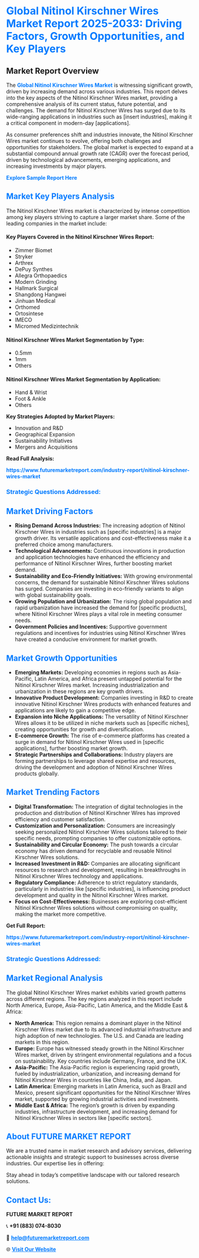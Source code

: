 <h1 style="color: #007BFF;">Global Nitinol Kirschner Wires Market Report 2025-2033: Driving Factors, Growth Opportunities, and Key Players</h1>

<section id="overview">
<h2>Market Report Overview</h2>
<p>The <a href="https://www.futuremarketreport.com/industry-report/nitinol-kirschner-wires-market" style="color: #007BFF; text-decoration: none;"><strong>Global Nitinol Kirschner Wires Market</strong></a> is witnessing significant growth, driven by increasing demand across various industries. This report delves into the key aspects of the Nitinol Kirschner Wires market, providing a comprehensive analysis of its current status, future potential, and challenges. The demand for Nitinol Kirschner Wires has surged due to its wide-ranging applications in industries such as [insert industries], making it a critical component in modern-day [applications].</p>
<p>As consumer preferences shift and industries innovate, the Nitinol Kirschner Wires market continues to evolve, offering both challenges and opportunities for stakeholders. The global market is expected to expand at a substantial compound annual growth rate (CAGR) over the forecast period, driven by technological advancements, emerging applications, and increasing investments by major players.</p>
</section>

<section id="overview">
<p><a href="https://www.futuremarketreport.com/request-sample/reportId=56390" style="color: #007BFF; text-decoration: none;"><strong>Explore Sample Report Here</strong></a></p>
</section>

<section id="key-players">
<h2 style="color: #007BFF;">Market Key Players Analysis</h2>
<p>The Nitinol Kirschner Wires market is characterized by intense competition among key players striving to capture a larger market share. Some of the leading companies in the market include:</p>
<h4>Key Players Covered in the Nitinol Kirschner Wires Report:</h4>
<ul><li>Zimmer Biomet</li><li>Stryker</li><li>Arthrex</li><li>DePuy Synthes</li><li>Allegra Orthopaedics</li><li>Modern Grinding</li><li>Hallmark Surgical</li><li>Shangdong Hangwei</li><li>Jinhuan Medical</li><li>Orthomed</li><li>Ortosintese</li><li>IMECO</li><li>Micromed Medizintechnik</li></ul>
<h4>Nitinol Kirschner Wires Market Segmentation by Type:</h4>
<ul><li>0.5mm</li><li>1mm</li><li>Others</li></ul>

<h4>Nitinol Kirschner Wires Market Segmentation by Application:</h4>
<ul><li>Hand &amp; Wrist</li><li>Foot &amp; Ankle</li><li>Others</li></ul>
<p><strong>Key Strategies Adopted by Market Players:</strong></p>
<ul>
<li>Innovation and R&D</li>
<li>Geographical Expansion</li>
<li>Sustainability Initiatives</li>
<li>Mergers and Acquisitions</li>
</ul>
</section>

<section>
<p><strong>Read Full Analysis: </strong></p><a href="https://www.futuremarketreport.com/industry-report/nitinol-kirschner-wires-market" style="color: #007BFF; text-decoration: none;"><strong>https://www.futuremarketreport.com/industry-report/nitinol-kirschner-wires-market</strong></a>
<h3 style="color: #007BFF;">Strategic Questions Addressed:</h3>
</section>

<section id="driving-factors">
<h2 style="color: #007BFF;">Market Driving Factors</h2>
<ul>
<li><strong>Rising Demand Across Industries:</strong> The increasing adoption of Nitinol Kirschner Wires in industries such as [specific industries] is a major growth driver. Its versatile applications and cost-effectiveness make it a preferred choice among manufacturers.</li>
<li><strong>Technological Advancements:</strong> Continuous innovations in production and application technologies have enhanced the efficiency and performance of Nitinol Kirschner Wires, further boosting market demand.</li>
<li><strong>Sustainability and Eco-Friendly Initiatives:</strong> With growing environmental concerns, the demand for sustainable Nitinol Kirschner Wires solutions has surged. Companies are investing in eco-friendly variants to align with global sustainability goals.</li>
<li><strong>Growing Population and Urbanization:</strong> The rising global population and rapid urbanization have increased the demand for [specific products], where Nitinol Kirschner Wires plays a vital role in meeting consumer needs.</li>
<li><strong>Government Policies and Incentives:</strong> Supportive government regulations and incentives for industries using Nitinol Kirschner Wires have created a conducive environment for market growth.</li>
</ul>
</section>

<section id="growth-opportunities">
<h2 style="color: #007BFF;">Market Growth Opportunities</h2>
<ul>
<li><strong>Emerging Markets:</strong> Developing economies in regions such as Asia-Pacific, Latin America, and Africa present untapped potential for the Nitinol Kirschner Wires market. Increasing industrialization and urbanization in these regions are key growth drivers.</li>
<li><strong>Innovative Product Development:</strong> Companies investing in R&D to create innovative Nitinol Kirschner Wires products with enhanced features and applications are likely to gain a competitive edge.</li>
<li><strong>Expansion into Niche Applications:</strong> The versatility of Nitinol Kirschner Wires allows it to be utilized in niche markets such as [specific niches], creating opportunities for growth and diversification.</li>
<li><strong>E-commerce Growth:</strong> The rise of e-commerce platforms has created a surge in demand for Nitinol Kirschner Wires used in [specific applications], further boosting market growth.</li>
<li><strong>Strategic Partnerships and Collaborations:</strong> Industry players are forming partnerships to leverage shared expertise and resources, driving the development and adoption of Nitinol Kirschner Wires products globally.</li>
</ul>
</section>

<section id="trending-factors">
<h2 style="color: #007BFF;">Market Trending Factors</h2>
<ul>
<li><strong>Digital Transformation:</strong> The integration of digital technologies in the production and distribution of Nitinol Kirschner Wires has improved efficiency and customer satisfaction.</li>
<li><strong>Customization and Personalization:</strong> Consumers are increasingly seeking personalized Nitinol Kirschner Wires solutions tailored to their specific needs, prompting companies to offer customizable options.</li>
<li><strong>Sustainability and Circular Economy:</strong> The push towards a circular economy has driven demand for recyclable and reusable Nitinol Kirschner Wires solutions.</li>
<li><strong>Increased Investment in R&D:</strong> Companies are allocating significant resources to research and development, resulting in breakthroughs in Nitinol Kirschner Wires technology and applications.</li>
<li><strong>Regulatory Compliance:</strong> Adherence to strict regulatory standards, particularly in industries like [specific industries], is influencing product development and quality in the Nitinol Kirschner Wires market.</li>
<li><strong>Focus on Cost-Effectiveness:</strong> Businesses are exploring cost-efficient Nitinol Kirschner Wires solutions without compromising on quality, making the market more competitive.</li>
</ul>
</section>

<section>
<p><strong>Get Full Report: </strong></p><a href="https://www.futuremarketreport.com/industry-report/nitinol-kirschner-wires-market" style="color: #007BFF; text-decoration: none;"><strong>https://www.futuremarketreport.com/industry-report/nitinol-kirschner-wires-market</strong></a>
<h3 style="color: #007BFF;">Strategic Questions Addressed:</h3>
</section>


<section id="regional-analysis">
<h2 style="color: #007BFF;">Market Regional Analysis</h2>
<p>The global Nitinol Kirschner Wires market exhibits varied growth patterns across different regions. The key regions analyzed in this report include North America, Europe, Asia-Pacific, Latin America, and the Middle East & Africa:</p>
<ul>
<li><strong>North America:</strong> This region remains a dominant player in the Nitinol Kirschner Wires market due to its advanced industrial infrastructure and high adoption of new technologies. The U.S. and Canada are leading markets in this region.</li>
<li><strong>Europe:</strong> Europe has witnessed steady growth in the Nitinol Kirschner Wires market, driven by stringent environmental regulations and a focus on sustainability. Key countries include Germany, France, and the U.K.</li>
<li><strong>Asia-Pacific:</strong> The Asia-Pacific region is experiencing rapid growth, fueled by industrialization, urbanization, and increasing demand for Nitinol Kirschner Wires in countries like China, India, and Japan.</li>
<li><strong>Latin America:</strong> Emerging markets in Latin America, such as Brazil and Mexico, present significant opportunities for the Nitinol Kirschner Wires market, supported by growing industrial activities and investments.</li>
<li><strong>Middle East & Africa:</strong> The region’s growth is driven by expanding industries, infrastructure development, and increasing demand for Nitinol Kirschner Wires in sectors like [specific sectors].</li>
</ul>
</section>

<footer>
<h2 style="color: #007BFF;">About FUTURE MARKET REPORT</h2>
<p>We are a trusted name in market research and advisory services, delivering actionable insights and strategic support to businesses across diverse industries. Our expertise lies in offering:</p>

<p>Stay ahead in today’s competitive landscape with our tailored research solutions.</p>

<h2 style="color: #007BFF;">Contact Us:</h2>
<p><strong>FUTURE MARKET REPORT</strong></p>
<p>📞 <strong>+91 (883) 074-8030</strong></p>
<p>📧 <strong><a href="mailto:help@futuremarketreport.com" style="color: #007BFF;">help@futuremarketreport.com</a></strong></p>
<p>🌐 <strong><a href="https://www.futuremarketreport.com/" style="color: #007BFF;">Visit Our Website</a></strong></p>
</footer>